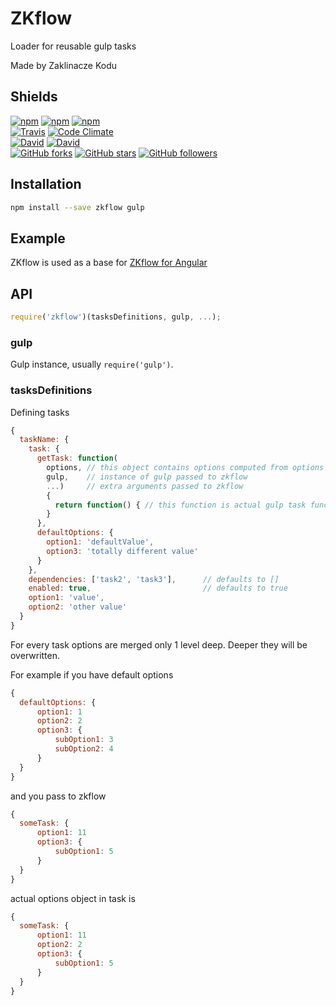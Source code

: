 # ZKflow

Loader for reusable gulp tasks

Made by Zaklinacze Kodu

Shields
-------

[![npm](https://img.shields.io/npm/v/zkflow.svg?style=flat-square)](https://www.npmjs.com/package/zkflow)
[![npm](https://img.shields.io/npm/l/zkflow.svg?style=flat-square)](https://www.npmjs.com/package/zkflow)
[![npm](https://img.shields.io/npm/dm/zkflow.svg?style=flat-square)](https://www.npmjs.com/package/zkflow)<br>
[![Travis](https://img.shields.io/travis/zaklinaczekodu/zkflow/master.svg?style=flat-square)](https://travis-ci.org/zaklinaczekodu/zkflow)
[![Code Climate](https://img.shields.io/codeclimate/github/zaklinaczekodu/zkflow.svg?style=flat-square)](https://codeclimate.com/github/zaklinaczekodu/zkflow)<br>
[![David](https://img.shields.io/david/zaklinaczekodu/zkflow.svg?style=flat-square)](https://david-dm.org/zaklinaczekodu/zkflow)
[![David](https://img.shields.io/david/dev/zaklinaczekodu/zkflow.svg?style=flat-square)](https://david-dm.org/zaklinaczekodu/zkflow)<br>
[![GitHub forks](https://img.shields.io/github/forks/zaklinaczekodu/zkflow.svg?style=flat-square)](https://github.com/zaklinaczekodu/zkflow)
[![GitHub stars](https://img.shields.io/github/stars/zaklinaczekodu/zkflow.svg?style=flat-square)](https://github.com/zaklinaczekodu/zkflow)
[![GitHub followers](https://img.shields.io/github/followers/zaklinaczekodu.svg?style=flat-square)](https://github.com/zaklinaczekodu/zkflow)

Installation
------------

```bash
npm install --save zkflow gulp
```

Example
-------

ZKflow is used as a base for [ZKflow for Angular](https://github.com/zaklinaczekodu/gulp-zkflow-angular)

API
---

```javaScript
require('zkflow')(tasksDefinitions, gulp, ...);
```

### gulp

Gulp instance, usually `require('gulp')`.

### tasksDefinitions

Defining tasks

```javaScript
{
  taskName: {
    task: {
      getTask: function(
        options, // this object contains options computed from options passed to zkflow and task default options
        gulp,    // instance of gulp passed to zkflow
        ...)     // extra arguments passed to zkflow
        {
          return function() { // this function is actual gulp task function, which will be passed to gulp with given dependencies 
        }
      },
      defaultOptions: {
        option1: 'defaultValue',
        option3: 'totally different value'
      }
    },
    dependencies: ['task2', 'task3'],      // defaults to []
    enabled: true,                         // defaults to true
    option1: 'value',
    option2: 'other value'
  }
}
```

For every task options are merged only 1 level deep. Deeper they will be overwritten.

For example if you have default options
```JavaScript
{
  defaultOptions: {
      option1: 1
      option2: 2
      option3: {
          subOption1: 3
          subOption2: 4
      }
  }
}
```

and you pass to zkflow
```JavaScript
{
  someTask: {
      option1: 11
      option3: {
          subOption1: 5
      }
  }
}
```

actual options object in task is
```JavaScript
{
  someTask: {
      option1: 11
      option2: 2
      option3: {
          subOption1: 5
      }
  }
}
```

